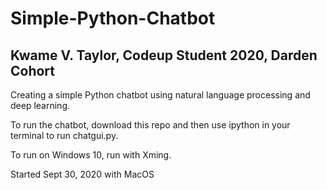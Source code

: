# Simple-Python-Chatbot

## Kwame V. Taylor, Codeup Student 2020, Darden Cohort

Creating a simple Python chatbot using natural language processing and deep learning.

To run the chatbot, download this repo and then use ipython in your terminal to run chatgui.py.

To run on Windows 10, run with Xming.

Started Sept 30, 2020 with MacOS
